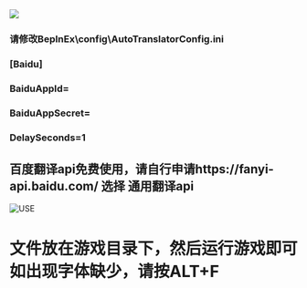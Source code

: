 <img src="https://img.shields.io/badge/-building-green">

### 请修改BepInEx\config\AutoTranslatorConfig.ini
### [Baidu]
### BaiduAppId=
### BaiduAppSecret=
### DelaySeconds=1
## 百度翻译api免费使用，请自行申请https://fanyi-api.baidu.com/       选择 通用翻译api

![USE](https://user-images.githubusercontent.com/65057243/113544219-76b7b880-961a-11eb-8f15-58b779a4e94b.png)
# 文件放在游戏目录下，然后运行游戏即可 如出现字体缺少，请按ALT+F
